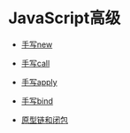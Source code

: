 <!--
 * @Description: 目录
 * @Author: ygp
 * @Date: 2021-02-21 19:06:19
 * @LastEditors: ygp
 * @LastEditTime: 2021-02-21 19:28:40
-->
# JavaScript高级

- [手写new](write_new.js)
- [手写call](write_call.js)
- [手写apply](write_apply.js)
- [手写bind](wirte_bind.js)

- [原型链和闭包](prototype_chain.js)